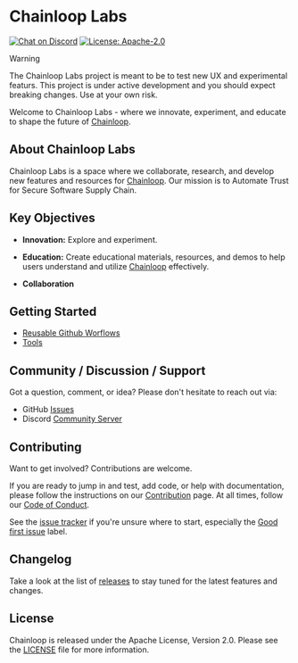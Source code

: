 # Chainloop Labs

[![Chat on Discord](https://img.shields.io/discord/1037381970189111326?logo=discord)](https://discord.gg/f7atkaZact)
[![License: Apache-2.0](https://img.shields.io/badge/License-Apache%202.0-blue.svg)](https://github.com/chainloop-dev/chainloop/blob/main/LICENSE.md)

> [!WARNING]
> The Chainloop Labs project is meant to be to test new UX and experimental featurs. This project is under active development and you should expect breaking changes. Use at your own risk. 

Welcome to Chainloop Labs - where we innovate, experiment, and educate to shape the future of [Chainloop](https://github.com/chainloop-dev/chainloop). 

## About Chainloop Labs

Chainloop Labs is a space where we collaborate, research, and develop new features and resources for [Chainloop](https://github.com/chainloop-dev/chainloop). Our mission is to Automate Trust for Secure Software Supply Chain.

## Key Objectives

- **Innovation:** Explore and experiment.
  
- **Education:** Create educational materials, resources, and demos to help users understand and utilize [Chainloop](https://github.com/chainloop-dev/chainloop) effectively.
  
- **Collaboration**

## Getting Started

- [Reusable Github Worflows](.github/workflows/chainloop.yml)
- [Tools](./tools)

## Community / Discussion / Support

Got a question, comment, or idea? Please don't hesitate to reach out via:

- GitHub [Issues](https://github.com/chainloop-dev/labs/issues)
- Discord [Community Server](https://discord.gg/f7atkaZact)

## Contributing

Want to get involved? Contributions are welcome.

If you are ready to jump in and test, add code, or help with documentation, please follow the instructions on
our [Contribution](https://github.com/chainloop-dev/chainloop/blob/main/CONTRIBUTING.md) page. At all times, follow our [Code of Conduct](https://github.com/chainloop-dev/chainloop/blob/main/CODE_OF_CONDUCT.md).

See the [issue tracker](https://github.com/chainloop-dev/labs/issues) if you're unsure where to start, especially the [Good first issue](https://github.com/chainloop-dev/labs/labels/good%20first%20issue) label.

## Changelog

Take a look at the list of [releases](http://github.com/chainloop-dev/labs/releases) to stay tuned for the latest features and changes.

## License

Chainloop is released under the Apache License, Version 2.0. Please see the [LICENSE](./LICENSE.md) file for more information.